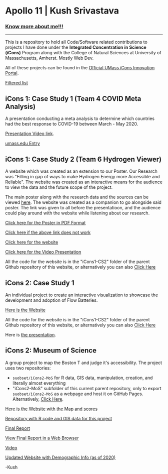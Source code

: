# Apollo 11 | Kush Srivastava
### <a href="https://skushagra.com/">Know more about me!!!</a>

<hr>

This is a repository to hold all Code/Software related contributions to projects I have done under the <b>Integrated Concentration in Science (iCons)</b> Program along with the College of Natural Sciences at University of Massachusetts, Amherst. Mostly Web Dev. 

All of these projects can be found in the <a href="https://icons.cns.umass.edu/innovation-portal/search">Official UMass iCons Innovation Portal</a>.

<a href="https://icons.cns.umass.edu/innovation-portal/search?keywords=kushagra">Filtered list</a>

## iCons 1: Case Study 1 (Team 4 COVID Meta Analysis)

A presentation conducting a meta analysis to determine which countries had the best response to COVID-19 between March - May 2020.

<a href="https://youtu.be/WA1klH7U9Wo">Presentation Video link</a>.

<a href="https://icons.cns.umass.edu/innovation-portal/1751-the-promise-of-hydrogen-energy">umass.edu Entry</a>

## iCons 1: Case Study 2 (Team 6 Hydrogen Viewer)

A website which was created as an extension to our Poster. Our Research was "Filling in gap of ways to make Hydrogen Energy more Accessible and Reliable". The website was created as an interactive means for the audience to view the data and the future scope of the project. 

The main poster along with the research data and the sources can be viewed <a href="https://docs.google.com/presentation/d/1Rl3o4Oow5fyl0XPS_FKG08Z8-gC7tRm8D_qi6X6LMBE/edit?usp=sharing">here</a>. The website was created as a companion to go alongside said poster. The link was given to all before the presentatioon, and the audience could play around with the website while listening about our research.

<a href="https://raw.githubusercontent.com/suobset/iCons/main/iCons1-CS2/assets/iCons1_CS2_Poster.pdf">Click here for the Poster in PDF Format</a>

<a href="https://github.com/suobset/iCons/blob/main/iCons1-CS2/assets/iCons1_CS2_Poster.pdf">Click here if the above link does not work</a>

<a href="https://suobset.github.io/iCons/iCons1-CS2/">Click here for the website</a>

<a href="https://youtu.be/21I9cp4u-rc">Click here for the Video Presentation</a>

All the code for the website is in the "iCons1-CS2" folder of the parent Github repository of this website, or alternatively you can also <a href="https://github.com/suobset/iCons">Click Here</a>

## iCons 2: Case Study 1

An individual project to create an interactive visualization to showcase the development and adoption of Flow Batteries. 

<a href="https://suobset.github.io/iCons/iCons2-CS1/index.html">Here is the Website</a>

All the code for the website is in the "iCons1-CS2" folder of the parent Github repository of this website, or alternatively you can also <a href="https://github.com/suobset/iCons/iCons2-CS1">Click Here</a>

Here is <a href="https://youtu.be/CubmiskVxps">the presentation</a>.

## iCons 2: Museum of Science

A group project to map the Boston T and judge it's accessibility. The project uses two repositories:

* ```suobset/iCons2-MoS``` for R data, GIS data, manipulation, creation, and literally almost everything
* "iCons2-MoS" subfolder of this current parent repository, only to export ```suobset/iCons2-MoS``` as a webpage and host it on GitHub Pages. Alternatively, <a href="https://github.com/suobset/iCons/iCons2-MoS">Click Here</a>.

<a href="https://suobset.github.io/iCons/iCons2-MoS/index.html">Here is the Website with the Map and scores</a>

<a href="https://github.com/suobset/iCons2-MoS">Repository with R code and GIS data for this project</a>

<a href="https://raw.githubusercontent.com/suobset/iCons/main/iCons2-MoS/assets/I2E%20-%20Final%20Report.pdf">Final Report</a>

<a href="https://github.com/suobset/iCons/blob/main/iCons2-MoS/assets/I2E%20-%20Final%20Report.pdf">View Final Report in a Web Browser</a>

<a href="https://www.youtube.com/watch?v=ATjTuNsuwFk">Video</a>

<a href="https://suobset.github.io/iCons/iCons2-MoS/demographic.html">Updated Website with Demographic Info (as of 2020)</a>

-Kush
